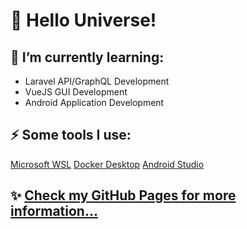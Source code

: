 # 👋 Hello Universe!

## 🌱 I’m currently learning:
* Laravel API/GraphQL Development
* VueJS GUI Development
* Android Application Development

## ⚡ Some tools I use:
[Microsoft WSL](https://docs.microsoft.com/en-us/windows/wsl/install-win10)
[Docker Desktop](https://www.docker.com/products/docker-desktop)
[Android Studio](https://developer.android.com/studio/?authuser=1)

## ✨ [Check my GitHub Pages for more information...](https://docs.microsoft.com/en-us/windows/wsl/install-win10)

<!--
**PeterH3G/peterh3g** is a ✨ _special_ ✨ repository because its `README.md` (this file) appears on your GitHub profile.

Here are some ideas to get you started:

- 🔭 I’m currently working on ...
- 🌱 I’m currently learning ...
- 👯 I’m looking to collaborate on ...
- 🤔 I’m looking for help with ...
- 💬 Ask me about ...
- 📫 How to reach me: ...
- 😄 Pronouns: ...
- ⚡ Fun fact: ...
-->
